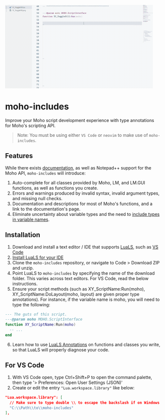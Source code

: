 
![Demo GIF](/docs/demo.gif)

# moho-includes
Improve your Moho script development experience with type annotations for Moho's scripting API.
> Note: You must be using either `VS Code` or `neovim` to make use of `moho-includes`. 


## Features
While there exists [documentation](https://mohoscripting.com/), as well as Notepad++ support for the Moho API, `moho-includes` will introduce:
1. Auto-complete for all classes provided by Moho, LM, and LM.GUI functions, as well as functions you create.
2. Errors and warnings produced by invalid syntax, invalid argument types, and missing null checks.
3. Documentation and descriptions for most of Moho's functions, and a link to the documentation's page.
4. Eliminate uncertainty about variable types and the need to [include types in variable names](https://www.codeconquest.com/blog/hungarian-notation-in-programming/).

## Installation
1. Download and install a text editor / IDE that supports [LuaLS](https://luals.github.io/), such as [VS Code](https://code.visualstudio.com/download)
2. [Install LuaLS for your IDE](https://luals.github.io/#vscode-install)
3. Clone the `moho-includes` repository, or navigate to Code > Download ZIP and unzip.
4. Point LuaLS to `moho-includes` by specifying the name of the download folder. This varies across text editors. For VS Code, read the below instructions.
5. Ensure your script methods (such as XY_ScriptName:Run(moho), XY_ScriptName:DoLayout(moho, layout) are given proper type annotations). For instance, if the variable name is moho, you will need to type the following:

```lua
--- The guts of this script.
---@param moho MOHO.ScriptInterface
function XY_ScriptName:Run(moho)
  -- ...
end
```

6. Learn how to use [LuaLS Annotations](https://luals.github.io/wiki/annotations/) on functions and classes you write, so that LuaLS will properly diagnose your code.

## For VS Code
1. With VS Code open, type Ctrl+Shift+P to open the command palette, then type '> Preferences: Open User Settings (JSON)'
2. Create or edit the entry `"Lua.workspace.library"` like below:

```json
"Lua.workspace.library": [
  // Make sure to type double \\ to escape the backslash if on Windows.
  "C:\\Path\\to\\moho-includes" 
],
```
